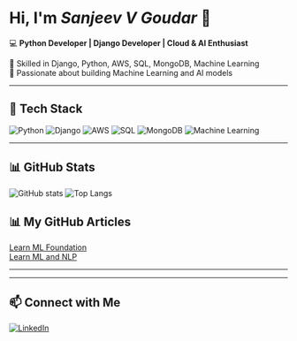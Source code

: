 # Hi, I'm _Sanjeev V Goudar_ 👋

💻 **Python Developer | Django Developer | Cloud & AI Enthusiast**  

🔹 Skilled in Django, Python, AWS, SQL, MongoDB, Machine Learning  
🔹 Passionate about building Machine Learning and AI models  

---

## 🔧 Tech Stack
![Python](https://img.shields.io/badge/Python-3776AB?style=flat&logo=python&logoColor=white)
![Django](https://img.shields.io/badge/Django-092E20?style=flat&logo=django&logoColor=white)
![AWS](https://img.shields.io/badge/AWS-232F3E?style=flat&logo=amazon-aws&logoColor=white)
![SQL](https://img.shields.io/badge/SQL-025E8C?style=flat&logo=postgresql&logoColor=white)
![MongoDB](https://img.shields.io/badge/MongoDB-4EA94B?style=flat&logo=mongodb&logoColor=white)
![Machine Learning](https://img.shields.io/badge/ML-FF6F00?style=flat&logo=tensorflow&logoColor=white)

---

## 📊 GitHub Stats
![GitHub stats](https://github-readme-stats.vercel.app/api?username=svgoudar)
![Top Langs](https://github-readme-stats.vercel.app/api/top-langs/?username=svgoudar)

## 📊 My GitHub Articles
[Learn ML Foundation](https://svgoudar.github.io/ML_Foundation_Handbook)  
[Learn ML and NLP](https://svgoudar.github.io/Learn-ML-and-NLP)  

---

---

## 📫 Connect with Me
[![LinkedIn](https://img.shields.io/badge/LinkedIn-blue?style=flat&logo=linkedin)](https://linkedin.com/in/sanjeev-v-goudar)  
